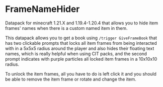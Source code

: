 # FrameNameHider
Datapack for minecraft 1.21.X and 1.19.4-1.20.4 that allows you to hide item frames' names when there is a custom named item in them.

This datapack allows you to get a book using `/trigger GiveFrameBook`
that has two clickable prompts that locks all item frames from being interacted with in a 5x5x5 radius around the player and also hides their floating text names, which is really helpful when using CIT packs, and the second prompt indicates with purple particles all locked item frames in a 10x10x10 radius.

To unlock the item frames, all you have to do is left click it and you should be able to remove the item frame or rotate and change the item.
